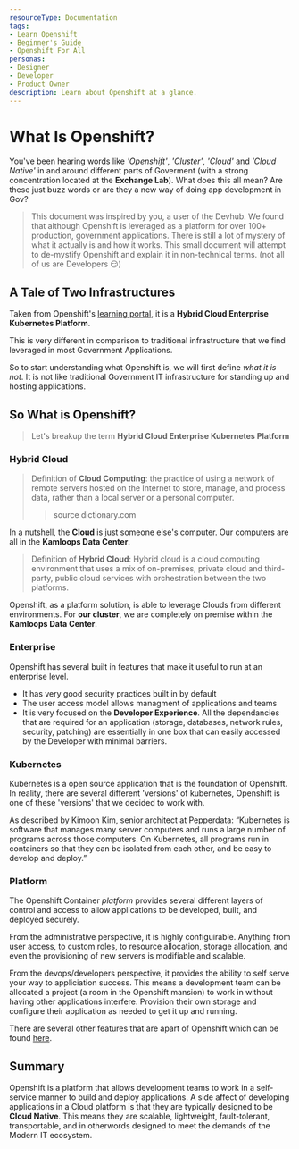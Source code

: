 ```yaml
---
resourceType: Documentation
tags:
- Learn Openshift
- Beginner's Guide
- Openshift For All
personas: 
- Designer
- Developer
- Product Owner
description: Learn about Openshift at a glance.
---
```


# What Is Openshift?

You've been hearing words like _'Openshift'_, _'Cluster'_, _'Cloud'_ and _'Cloud Native'_ in and around different parts of Goverment
(with a strong concentration located at the __Exchange Lab__). What does this all mean? Are these just buzz words or are they a new way of
doing app development in Gov?

> This document was inspired by you, a user of the Devhub. We found that although Openshift is leveraged as a platform for over 100+ production,
government applications. There is still a lot of mystery of what it actually is and how it works. This small document will attempt to de-mystify 
Openshift and explain it in non-technical terms. (not all of us are Developers 😏)

## A Tale of Two Infrastructures

Taken from Openshift's [learning portal](https://www.openshift.com/learn/what-is-openshift), it is a
__Hybrid Cloud Enterprise Kubernetes Platform__.

This is very different in comparison to traditional infrastructure that we find leveraged in most Government Applications. 

So to start understanding what Openshift is, we will first define _what it is not_. It is not like traditional Government
IT infrastructure for standing up and hosting applications.


## So What is Openshift?
> Let's breakup the term __Hybrid Cloud Enterprise Kubernetes Platform__

### Hybrid Cloud

> Definition of __Cloud Computing__: the practice of using a network of remote servers hosted on the Internet to store, manage, and process data,
rather than a local server or a personal computer.
>> source dictionary.com

In a nutshell, the __Cloud__ is just someone else's computer. Our computers are all in the __Kamloops Data Center__.

> Definition of __Hybrid Cloud__: Hybrid cloud is a cloud computing environment that uses a mix of on-premises, private cloud and third-party, public cloud services with orchestration between the two platforms.

Openshift, as a platform solution, is able to leverage Clouds from different environments. For __our cluster__, we are completely on premise within the __Kamloops Data Center__.

### Enterprise

Openshift has several built in features that make it useful to run at an enterprise level. 

- It has very good security practices built in by default
- The user access model allows managment of applications and teams
- It is very focused on the __Developer Experience__. All the dependancies that are required for an application (storage, databases, network rules, security, patching) are essentially in one box that can easily accessed by the Developer with minimal barriers.

### Kubernetes

Kubernetes is a open source application that is the foundation of Openshift. In reality, there are several different 'versions' of kubernetes, Openshift is one of these 'versions' that we decided to work with. 

As described by Kimoon Kim, senior architect at Pepperdata: “Kubernetes is software that manages many server computers and runs a large number of programs across those computers. On Kubernetes, all programs run in containers so that they can be isolated from each other, and be easy to develop and deploy.”

### Platform

The Openshift Container *_platform_* provides several different layers of control and access to allow applications to be developed, built, and deployed securely. 

From the administrative perspective, it is highly configuirable. Anything from user access, to custom roles, to resource allocation, storage allocation, and even the provisioning of new servers is modifiable and scalable. 

From the devops/developers perspective, it provides the ability to self serve your way to appliciation success. This means a development team can be allocated a project (a room in the Openshift mansion) to work in without having other applications interfere. Provision their own storage and configure their application as needed to get it up and running. 

There are several other features that are apart of Openshift which can be found [here](https://www.openshift.com/learn/what-is-openshift).

## Summary

Openshift is a platform that allows development teams to work in a self-service manner to build and deploy applications. A side affect of developing applications in a Cloud platform is that they are typically designed to be __Cloud Native__. This means they are scalable, lightweight, fault-tolerant, transportable, and in otherwords designed to meet the demands of the Modern IT ecosystem.
